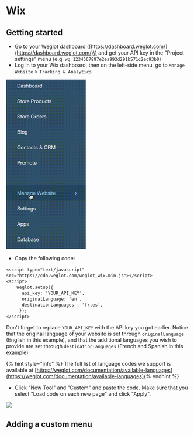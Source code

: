 # Wix

## Getting started

* Go to your Weglot dashboard \([https://dashboard.weglot.com/](https://dashboard.weglot.com/)\) and get your API key in the "Project settings" menu \(e.g. `wg_1234567897e2ea993d291b571c2ec93b0`\) 
* Log in to your Wix dashboard, then on the left-side menu, go to `Manage Website` &gt; `Tracking & Analytics`

![](../.gitbook/assets/wix-1.gif)



* Copy the following code:

```markup
<script type="text/javascript" src="https://cdn.weglot.com/weglot_wix.min.js"></script>
<script>
	Weglot.setup({
	  api_key: 'YOUR_API_KEY',
	  originalLanguage: 'en',
	  destinationLanguages : 'fr,es',
	 });
</script>
```

Don't forget to replace `YOUR_API_KEY` with the API key you got earlier. Notice that the original language of your website is set through `originalLanguage` \(English in this example\), and that the additional  languages you wish to provide are set through `destinationLanguages` \(French and Spanish in this example\)

{% hint style="info" %}
The full list of language codes we support is available at [https://weglot.com/documentation/available-languages](https://weglot.com/documentation/available-languages)​
{% endhint %}

* Click "New Tool" and "Custom" and paste the code. Make sure that you select "Load code on each new page" and click "Apply".

![](../.gitbook/assets/wix-2.gif)

##  Adding a custom menu



